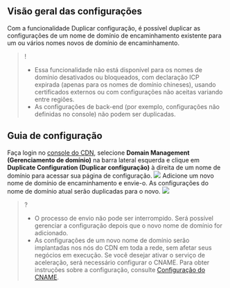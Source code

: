 

## Visão geral das configurações
Com a funcionalidade Duplicar configuração, é possível duplicar as configurações de um nome de domínio de encaminhamento existente para um ou vários nomes novos de domínio de encaminhamento. 

>!
>- Essa funcionalidade não está disponível para os nomes de domínio desativados ou bloqueados, com declaração ICP expirada (apenas para os nomes de domínio chineses), usando certificados externos ou com configurações não aceitas variando entre regiões.
>- As configurações de back-end (por exemplo, configurações não definidas no console) não podem ser duplicadas.


## Guia de configuração

Faça login no [console do CDN](https://console.cloud.tencent.com/cdn), selecione **Domain Management (Gerenciamento de domínio)** na barra lateral esquerda e clique em **Duplicate Configuration (Duplicar configuração)** à direita de um nome de domínio para acessar sua página de configuração.
![](https://main.qcloudimg.com/raw/c9acd7ed82a3c675ec4369e294b2f94b.png)
Adicione um novo nome de domínio de encaminhamento e envie-o. As configurações do nome de domínio atual serão duplicadas para o novo.
![](https://main.qcloudimg.com/raw/4e8c4c4cf589118a97bd71c01f798890.png)

>?
>- O processo de envio não pode ser interrompido. Será possível gerenciar a configuração depois que o novo nome de domínio for adicionado.
>- As configurações de um novo nome de domínio serão implantadas nos nós do CDN em toda a rede, sem afetar seus negócios em execução. Se você desejar ativar o serviço de aceleração, será necessário configurar o CNAME. Para obter instruções sobre a configuração, consulte [Configuração do CNAME](https://intl.cloud.tencent.com/document/product/228/3121).

